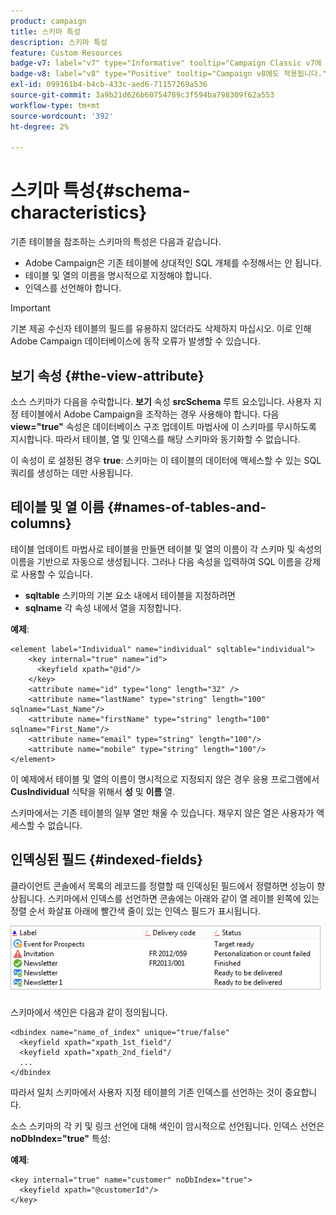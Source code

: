 ```yaml
---
product: campaign
title: 스키마 특성
description: 스키마 특성
feature: Custom Resources
badge-v7: label="v7" type="Informative" tooltip="Campaign Classic v7에 적용"
badge-v8: label="v8" type="Positive" tooltip="Campaign v8에도 적용됩니다."
exl-id: 099161b4-b4cb-433c-aed6-71157269a536
source-git-commit: 3a9b21d626b60754789c3f594ba798309f62a553
workflow-type: tm+mt
source-wordcount: '392'
ht-degree: 2%

---
```


# 스키마 특성{#schema-characteristics}



기존 테이블을 참조하는 스키마의 특성은 다음과 같습니다.

* Adobe Campaign은 기존 테이블에 상대적인 SQL 개체를 수정해서는 안 됩니다.
* 테이블 및 열의 이름을 명시적으로 지정해야 합니다.
* 인덱스를 선언해야 합니다.

>[!IMPORTANT]
>
>기본 제공 수신자 테이블의 필드를 유용하지 않더라도 삭제하지 마십시오. 이로 인해 Adobe Campaign 데이터베이스에 동작 오류가 발생할 수 있습니다.

## 보기 속성 {#the-view-attribute}

소스 스키마가 다음을 수락합니다. **보기** 속성 **srcSchema** 루트 요소입니다. 사용자 지정 테이블에서 Adobe Campaign을 조작하는 경우 사용해야 합니다. 다음 **view=&quot;true&quot;** 속성은 데이터베이스 구조 업데이트 마법사에 이 스키마를 무시하도록 지시합니다. 따라서 테이블, 열 및 인덱스를 해당 스키마와 동기화할 수 없습니다.

이 속성이 로 설정된 경우 **true**: 스키마는 이 테이블의 데이터에 액세스할 수 있는 SQL 쿼리를 생성하는 데만 사용됩니다.

## 테이블 및 열 이름 {#names-of-tables-and-columns}

테이블 업데이트 마법사로 테이블을 만들면 테이블 및 열의 이름이 각 스키마 및 속성의 이름을 기반으로 자동으로 생성됩니다. 그러나 다음 속성을 입력하여 SQL 이름을 강제로 사용할 수 있습니다.

* **sqltable** 스키마의 기본 요소 내에서 테이블을 지정하려면
* **sqlname** 각 속성 내에서 열을 지정합니다.

**예제**:

```
<element label="Individual" name="individual" sqltable="individual">
    <key internal="true" name="id">
      <keyfield xpath="@id"/>
    </key> 
    <attribute name="id" type="long" length="32" />
    <attribute name="lastName" type="string" length="100" sqlname="Last_Name"/>
    <attribute name="firstName" type="string" length="100" sqlname="First_Name"/>
    <attribute name="email" type="string" length="100"/>
    <attribute name="mobile" type="string" length="100"/>
</element>
```

이 예제에서 테이블 및 열의 이름이 명시적으로 지정되지 않은 경우 응용 프로그램에서 **CusIndividual** 식탁을 위해서 **성** 및 **이름** 열.

스키마에서는 기존 테이블의 일부 열만 채울 수 있습니다. 채우지 않은 열은 사용자가 액세스할 수 없습니다.

## 인덱싱된 필드 {#indexed-fields}

클라이언트 콘솔에서 목록의 레코드를 정렬할 때 인덱싱된 필드에서 정렬하면 성능이 향상됩니다. 스키마에서 인덱스를 선언하면 콘솔에는 아래와 같이 열 레이블 왼쪽에 있는 정렬 순서 화살표 아래에 빨간색 줄이 있는 인덱스 필드가 표시됩니다.

![](assets/s_ncs_integration_mapping_index.png)

스키마에서 색인은 다음과 같이 정의됩니다.

```
<dbindex name="name_of_index" unique="true/false"
  <keyfield xpath="xpath_1st_field"/
  <keyfield xpath="xpath_2nd_field"/
  ...
</dbindex
```

따라서 일치 스키마에서 사용자 지정 테이블의 기존 인덱스를 선언하는 것이 중요합니다.

소스 스키마의 각 키 및 링크 선언에 대해 색인이 암시적으로 선언됩니다. 인덱스 선언은 **noDbIndex=&quot;true&quot;** 특성:

**예제**:

```
<key internal="true" name="customer" noDbIndex="true">
  <keyfield xpath="@customerId"/>
</key>
```
